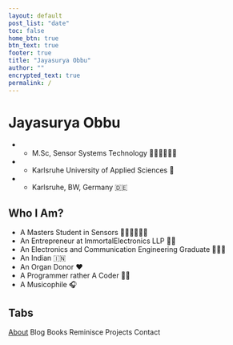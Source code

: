 ```yaml
---
layout: default
post_list: "date"
toc: false
home_btn: true
btn_text: true
footer: true
title: "Jayasurya Obbu"
author: ""
encrypted_text: true
permalink: /
---
```


# Jayasurya Obbu
* * M.Sc, Sensor Systems Technology 👨🏻‍🎓👨🏻‍🎓
* * Karlsruhe University of Applied Sciences 🏫
* * Karlsruhe, BW, Germany 🇩🇪

##  Who I Am?
* A Masters Student in Sensors 👨🏻‍🎓👨🏻‍🎓
* An Entrepreneur at ImmortalElectronics LLP 👨‍💼
* An Electronics and Communication Engineering Graduate 👨🏻‍🎓
* An Indian 🇮🇳
* An Organ Donor ❤️
* A Programmer rather A Coder 🧑‍💻
* A Musicophile 🎧

## Tabs

[About](https://www.jayasurya.me/about) Blog Books Reminisce Projects Contact